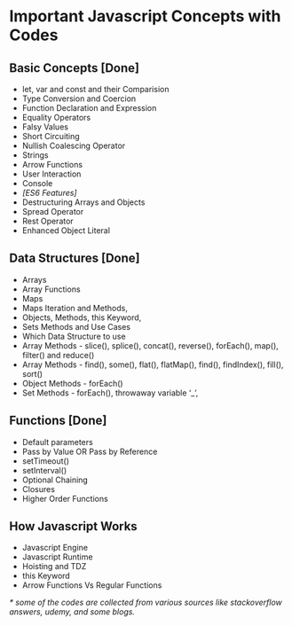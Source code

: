 # Important Javascript Concepts with Codes

## Basic Concepts [Done]
- let, var and const and their Comparision
- Type Conversion and Coercion
- Function Declaration and Expression
- Equality Operators
- Falsy Values 
- Short Circuiting
- Nullish Coalescing Operator
- Strings
- Arrow Functions
- User Interaction
- Console
- _[ES6 Features]_
- Destructuring Arrays and Objects
- Spread Operator
- Rest Operator
- Enhanced Object Literal

## Data Structures [Done]
- Arrays
- Array Functions
- Maps
- Maps Iteration and Methods,
- Objects, Methods, this Keyword, 
- Sets Methods and Use Cases
- Which Data Structure to use
- Array Methods - slice(), splice(), concat(), reverse(), forEach(), map(), filter() and reduce()
- Array Methods - find(), some(), flat(), flatMap(), find(), findIndex(), fill(), sort()
- Object Methods - forEach()
- Set Methods - forEach(), throwaway variable ‘_’, 

## Functions [Done]
- Default parameters
- Pass by Value OR Pass by Reference
- setTimeout()
- setInterval()
- Optional Chaining
- Closures
- Higher Order Functions

## How Javascript Works
- Javascript Engine
- Javascript Runtime
- Hoisting and TDZ
- this Keyword
- Arrow Functions Vs Regular Functions

_* some of the codes are collected from various sources like stackoverflow answers, udemy, and some blogs._